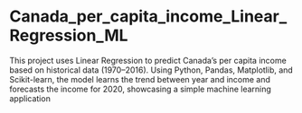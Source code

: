 # Canada_per_capita_income_Linear_Regression_ML
This project uses Linear Regression to predict Canada’s per capita income based on historical data (1970–2016). Using Python, Pandas, Matplotlib, and Scikit-learn, the model learns the trend between year and income and forecasts the income for 2020, showcasing a simple machine learning application
